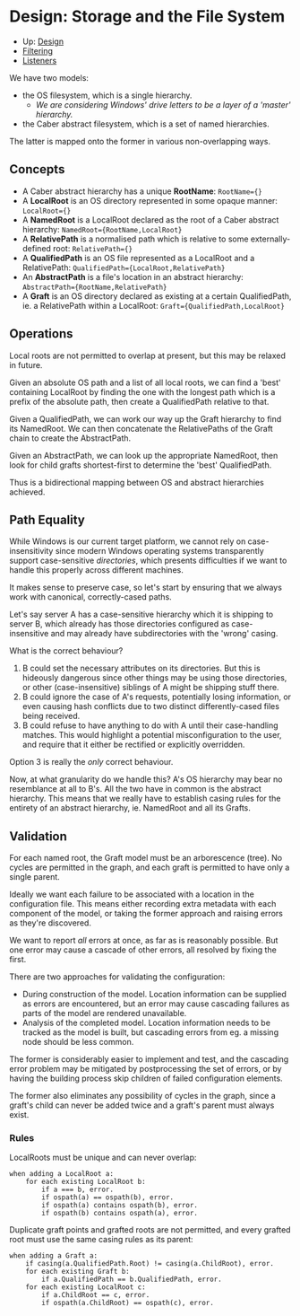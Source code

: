 # Design: Storage and the File System

* Up: [Design](Design.md)
* [Filtering](Design.FileSystem.Filters.md)
* [Listeners](Design.FileSystem.Listeners.md)
  
We have two models:
* the OS filesystem, which is a single hierarchy.
  * *We are considering Windows' drive letters to be a layer of a 'master'
    hierarchy.*
* the Caber abstract filesystem, which is a set of named hierarchies.

The latter is mapped onto the former in various non-overlapping ways.

## Concepts

* A Caber abstract hierarchy has a unique **RootName**:
  `RootName={}`
* A **LocalRoot** is an OS directory represented in some opaque manner:
  `LocalRoot={}`
* A **NamedRoot** is a LocalRoot declared as the root of a Caber abstract
  hierarchy:
  `NamedRoot={RootName,LocalRoot}`
* A **RelativePath** is a normalised path which is relative to some
  externally-defined root:
  `RelativePath={}`
* A **QualifiedPath** is an OS file represented as a LocalRoot and a
  RelativePath:
  `QualifiedPath={LocalRoot,RelativePath}`
* An **AbstractPath** is a file's location in an abstract hierarchy:
  `AbstractPath={RootName,RelativePath}`
* A **Graft** is an OS directory declared as existing at a certain
  QualifiedPath, ie. a RelativePath within a LocalRoot:
  `Graft={QualifiedPath,LocalRoot}`

## Operations

Local roots are not permitted to overlap at present, but this may be relaxed
in future.

Given an absolute OS path and a list of all local roots, we can find a 'best'
containing LocalRoot by finding the one with the longest path which is a
prefix of the absolute path, then create a QualifiedPath relative to that.

Given a QualifiedPath, we can work our way up the Graft hierarchy to find its
NamedRoot. We can then concatenate the RelativePaths of the Graft chain to
create the AbstractPath.

Given an AbstractPath, we can look up the appropriate NamedRoot, then look for
child grafts shortest-first to determine the 'best' QualifiedPath.

Thus is a bidirectional mapping between OS and abstract hierarchies achieved.

## Path Equality

While Windows is our current target platform, we cannot rely on
case-insensitivity since modern Windows operating systems transparently
support case-sensitive *directories*, which presents difficulties if we want
to handle this properly across different machines.

It makes sense to preserve case, so let's start by ensuring that we always
work with canonical, correctly-cased paths.

Let's say server A has a case-sensitive hierarchy which it is shipping to
server B, which already has those directories configured as case-insensitive
and may already have subdirectories with the 'wrong' casing.

What is the correct behaviour?

1. B could set the necessary attributes on its directories. But this is
   hideously dangerous since other things may be using those directories, or
   other (case-insensitive) siblings of A might be shipping stuff there.
2. B could ignore the case of A's requests, potentially losing information, or
   even causing hash conflicts due to two distinct differently-cased files
   being received.
3. B could refuse to have anything to do with A until their case-handling
   matches. This would highlight a potential misconfiguration to the user, and
   require that it either be rectified or explicitly overridden.

Option 3 is really the *only* correct behaviour.

Now, at what granularity do we handle this? A's OS hierarchy may bear no
resemblance at all to B's. All the two have in common is the abstract
hierarchy. This means that we really have to establish casing rules for the
entirety of an abstract hierarchy, ie. NamedRoot and all its Grafts.

## Validation

For each named root, the Graft model must be an arborescence (tree). No cycles
are permitted in the graph, and each graft is permitted to have only a single
parent.

Ideally we want each failure to be associated with a location in the
configuration file. This means either recording extra metadata with each
component of the model, or taking the former approach and raising errors as
they're discovered.

We want to report *all* errors at once, as far as is reasonably possible. But
one error may cause a cascade of other errors, all resolved by fixing the
first. 

There are two approaches for validating the configuration:
* During construction of the model. Location information can be supplied as
  errors are encountered, but an error may cause cascading failures as parts
  of the model are rendered unavailable.
* Analysis of the completed model. Location information needs to be tracked
  as the model is built, but cascading errors from eg. a missing node should
  be less common.

The former is considerably easier to implement and test, and the cascading
error problem may be mitigated by postprocessing the set of errors, or by
having the building process skip children of failed configuration elements.

The former also eliminates any possibility of cycles in the graph, since a
graft's child can never be added twice and a graft's parent must always exist.

### Rules

LocalRoots must be unique and can never overlap:

    when adding a LocalRoot a:
		for each existing LocalRoot b:
			if a === b, error.
			if ospath(a) == ospath(b), error.
		    if ospath(a) contains ospath(b), error.
			if ospath(b) contains ospath(a), error.

Duplicate graft points and grafted roots are not permitted, and every grafted
root must use the same casing rules as its parent:

	when adding a Graft a:
		if casing(a.QualifiedPath.Root) != casing(a.ChildRoot), error.
		for each existing Graft b:
			if a.QualifiedPath == b.QualifiedPath, error.
		for each existing LocalRoot c:
			if a.ChildRoot == c, error.
			if ospath(a.ChildRoot) == ospath(c), error.
